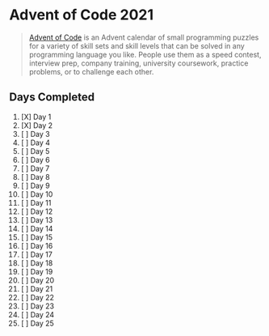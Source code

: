 # Advent of Code 2021
> [Advent of Code](https://adventofcode.com/) is an Advent calendar of small programming puzzles for a variety of skill sets and skill levels that can be solved in any programming language you like. People use them as a speed contest, interview prep, company training, university coursework, practice problems, or to challenge each other.

## Days Completed
1. [X] Day 1
2. [X] Day 2
3. [ ] Day 3
4. [ ] Day 4
5. [ ] Day 5
6. [ ] Day 6
7. [ ] Day 7
8. [ ] Day 8
9. [ ] Day 9
10. [ ] Day 10
11. [ ] Day 11
12. [ ] Day 12
13. [ ] Day 13
14. [ ] Day 14
15. [ ] Day 15
16. [ ] Day 16
17. [ ] Day 17
18. [ ] Day 18
19. [ ] Day 19
20. [ ] Day 20
21. [ ] Day 21
22. [ ] Day 22
23. [ ] Day 23
24. [ ] Day 24
25. [ ] Day 25
